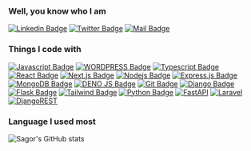 ### Well, you know who I am

[![Linkedin Badge](https://img.shields.io/badge/LinkedIn-0077B5?style=for-the-badge&logo=linkedin&logoColor=white)]([https://www.linkedin.com/in/imransagor/](https://www.linkedin.com/in/emr4ns4gor/)) [![Twitter Badge](https://img.shields.io/badge/Twitter-1DA1F2?style=for-the-badge&logo=twitter&logoColor=white)]([https://twitter.com/ImranS4gor](https://twitter.com/emr4ns4gor)) [![Mail Badge](https://img.shields.io/badge/Gmail-D14836?style=for-the-badge&logo=gmail&logoColor=white)](mailto:imran@exeebit.com)

### Things I code with

[![Javascript Badge](https://img.shields.io/badge/-Javascript-F0DB4F?style=for-the-badge&labelColor=black&logo=javascript&logoColor=F0DB4F)](#) [![WORDPRESS Badge](https://img.shields.io/badge/WordPress-white?style=for-the-badge&logo=wordpress&logoColor=32373C)](#) [![Typescript Badge](https://img.shields.io/badge/-Typescript-007acc?style=for-the-badge&labelColor=black&logo=typescript&logoColor=007acc)](#) [![React Badge](https://img.shields.io/badge/-React-61DBFB?style=for-the-badge&labelColor=black&logo=react&logoColor=61DBFB)](#) [![Next.js Badge](https://img.shields.io/badge/next.js-000000?style=for-the-badge&logo=nextdotjs&logoColor=white)](#) [![Nodejs Badge](https://img.shields.io/badge/-Nodejs-3C873A?style=for-the-badge&labelColor=black&logo=node.js&logoColor=3C873A)](#) [![Express.js Badge](https://img.shields.io/badge/Express.js-000000?style=for-the-badge&logo=express&logoColor=white)](#) [![MongoDB Badge](https://img.shields.io/badge/MongoDB-4EA94B?style=for-the-badge&logo=mongodb&logoColor=white)](#) [![DENO JS Badge](https://img.shields.io/badge/Deno-000000?style=for-the-badge&logo=deno&logoColor=white)](#) [![Git Badge](https://img.shields.io/badge/Git-F05032?style=for-the-badge&logo=git&logoColor=white)](#) [![Django Badge](https://img.shields.io/badge/Django-092E20?style=for-the-badge&logo=django&logoColor=white)](#) [![Flask Badge](https://img.shields.io/badge/Flask-000000?style=for-the-badge&logo=flask&logoColor=white)](#) [![Tailwind Badge](https://img.shields.io/badge/tailwindcss-0F172A?&logo=tailwindcss)](#) [![Python Badge](https://img.shields.io/badge/Python-3776AB?style=for-the-badge&logo=python&logoColor=white)](#) [![FastAPI](https://img.shields.io/badge/FastAPI-005571?style=for-the-badge&logo=fastapi)](#) [![Laravel](https://img.shields.io/badge/laravel-%23FF2D20.svg?style=for-the-badge&logo=laravel&logoColor=white)](#) [![DjangoREST](https://img.shields.io/badge/DJANGO-REST-ff1709?style=for-the-badge&logo=django&logoColor=white&color=ff1709&labelColor=gray)](#)

### Language I used most
![Sagor's GitHub stats](https://github-readme-stats.vercel.app/api/top-langs/?username=s4gor&theme=blue-green&show_icons=true)

